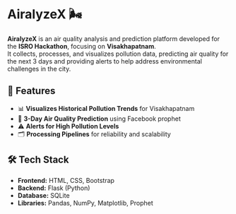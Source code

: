 # AiralyzeX 🌬️

**AiralyzeX** is an air quality analysis and prediction platform developed for the **ISRO Hackathon**, focusing on **Visakhapatnam**.  
It collects, processes, and visualizes pollution data, predicting air quality for the next 3 days and providing alerts to help address environmental challenges in the city.

## 🚀 Features
- 📊 **Visualizes Historical Pollution Trends** for Visakhapatnam
- 🔮 **3-Day Air Quality Prediction** using Facebook prophet
- ⚠️ **Alerts for High Pollution Levels**
- 🗂 **Processing Pipelines** for reliability and scalability


## 🛠 Tech Stack
- **Frontend:** HTML, CSS, Bootstrap
- **Backend:** Flask (Python)
- **Database:** SQLite
- **Libraries:** Pandas, NumPy, Matplotlib, Prophet 

